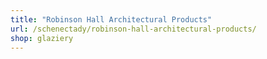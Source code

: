 ```yaml
---
title: "Robinson Hall Architectural Products"
url: /schenectady/robinson-hall-architectural-products/
shop: glaziery
---
```

